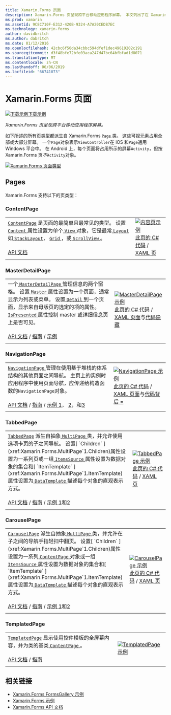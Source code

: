 ```yaml
---
title: Xamarin.Forms 页面
description: Xamarin.Forms 页呈现跨平台移动应用程序屏幕。 本文列出了在 Xamarin.Forms 中包含的页。
ms.prod: xamarin
ms.assetid: 9C8C710F-E312-420B-9324-A7A20CEDB7EC
ms.technology: xamarin-forms
author: davidbritch
ms.author: dabritch
ms.date: 01/12/2016
ms.openlocfilehash: 42cbc6f50da34cbbc594dfef1dec49619202c191
ms.sourcegitcommit: d3f48bfe72bfe03aca247d47bc64bfbfad1d8071
ms.translationtype: MT
ms.contentlocale: zh-CN
ms.lasthandoff: 06/06/2019
ms.locfileid: "66741073"
---
```

# <a name="xamarinforms-pages"></a>Xamarin.Forms 页面

[![下载示例](~/media/shared/download.png)下载示例](https://developer.xamarin.com/samples/FormsGallery/)

_Xamarin.Forms 页呈现跨平台移动应用程序屏幕。_

如下所述的所有页类型都派生自 Xamarin.Forms [ `Page` ](xref:Xamarin.Forms.Page)类。 这些可视元素占用全部或大部分屏幕。 一个`Page`对象表示`ViewController`在 iOS 和`Page`通用 Windows 平台中。 在 Android 上，每个页面将占用所示的屏幕`Activity`，但按 Xamarin.Forms 页*不*`Activity`对象。

[ ![](pages-images/pages-sml.png "Xamarin.Forms 页面类型")](pages-images/pages.png#lightbox "Xamarin.Forms 页面类型")

## <a name="pages"></a>Pages

Xamarin.Forms 支持以下的页类型：

<a name="contentPage" />

### <a name="contentpage"></a>ContentPage

|     |     |
| --- | --- |
| [`ContentPage`](xref:Xamarin.Forms.ContentPage) 是页面的最简单且最常见的类型。 设置[ `Content` ](xref:Xamarin.Forms.ContentPage.Content)属性设置为单个[ `View` ](views.md)对象，它是最常[ `Layout` ](layouts.md)如[ `StackLayout`](layouts.md#stackLayout)， [ `Grid` ](layouts.md#grid)，或[ `ScrollView` ](layouts.md#scrollView)。<br /><br />[API 文档](xref:Xamarin.Forms.ContentPage) | [![内容页示例](pages-images/ContentPage.png "ContentPage 示例")](pages-images/ContentPage-Large.png#lightbox "ContentPage 示例")<br />[此页的 C# 代码](https://github.com/xamarin/xamarin-forms-samples/blob/master/FormsGallery/FormsGallery/FormsGallery/CodeExamples/ContentPageDemoPage.cs) / [XAML 页](https://github.com/xamarin/xamarin-forms-samples/blob/master/FormsGallery/FormsGallery/FormsGallery/XamlExamples/ContentPageDemoPage.xaml) |
|     |     |

### <a name="masterdetailpage"></a>MasterDetailPage

|     |     |
| --- | --- |
| 一个[ `MasterDetailPage` ](xref:Xamarin.Forms.MasterDetailPage)管理信息的两个窗格。 设置[ `Master` ](xref:Xamarin.Forms.MasterDetailPage.Master)属性设置为一个页面，通常显示为列表或菜单。 设置[ `Detail` ](xref:Xamarin.Forms.MasterDetailPage.Detail)到一个页面，显示来自母版页的选定的项的属性。 [ `IsPresented` ](xref:Xamarin.Forms.MasterDetailPage.IsPresented)属性控制 master 或详细信息页上是否可见。<br /><br />[API 文档](xref:Xamarin.Forms.MasterDetailPage) / [指南](~/xamarin-forms/app-fundamentals/navigation/master-detail-page.md) / [示例](https://developer.xamarin.com/samples/xamarin-forms/Navigation/MasterDetailPage/) | [![MasterDetailPage 示例](pages-images/MasterDetailPage.png "MasterDetailPage 示例")](pages-images/MasterDetailPage-Large.png#lightbox "MasterDetailPage 示例")<br />[此页的 C# 代码](https://github.com/xamarin/xamarin-forms-samples/blob/master/FormsGallery/FormsGallery/FormsGallery/CodeExamples/MasterDetailPageDemoPage.cs) / [XAML 页面](https://github.com/xamarin/xamarin-forms-samples/blob/master/FormsGallery/FormsGallery/FormsGallery/XamlExamples/MasterDetailPageDemoPage.xaml)与[代码隐藏](https://github.com/xamarin/xamarin-forms-samples/blob/master/FormsGallery/FormsGallery/FormsGallery/XamlExamples/MasterDetailPageDemoPage.xaml.cs) |
|     |     |

### <a name="navigationpage"></a>NavigationPage

|     |     |
| --- | --- |
| [ `NavigationPage` ](xref:Xamarin.Forms.NavigationPage)管理在使用基于堆栈的体系结构的其他页面之间导航。 主页上的实例时应用程序中使用页面导航，应传递给构造函数的`NavigationPage`对象。<br /><br />[API 文档](xref:Xamarin.Forms.NavigationPage) / [指南](~/xamarin-forms/app-fundamentals/navigation/hierarchical.md) / [示例 1](https://developer.xamarin.com/samples/xamarin-forms/Navigation/Hierarchical/)， [2](https://developer.xamarin.com/samples/xamarin-forms/Navigation/PassingData/)，和[3](https://developer.xamarin.com/samples/xamarin-forms/Navigation/LoginFlow/)  | [![NavigationPage 示例](pages-images/NavigationPage.png "NavigationPage 示例")](pages-images/NavigationPage-Large.png#lightbox "NavigationPage 示例")<br />[此页的 C# 代码](https://github.com/xamarin/xamarin-forms-samples/blob/master/FormsGallery/FormsGallery/FormsGallery/CodeExamples/NavigationPageDemoPage.cs) / [XAML 页面](https://github.com/xamarin/xamarin-forms-samples/blob/master/FormsGallery/FormsGallery/FormsGallery/XamlExamples/NavigationPageDemoPage.xaml)与[代码背后 =](https://github.com/xamarin/xamarin-forms-samples/blob/master/FormsGallery/FormsGallery/FormsGallery/XamlExamples/NavigationPageDemoPage.xaml.cs) |
|     |     |

### <a name="tabbedpage"></a>TabbedPage

|     |     |
| --- | --- |
| [`TabbedPage`](xref:Xamarin.Forms.TabbedPage) 派生自抽象[ `MultiPage` ](xref:Xamarin.Forms.MultiPage`1)类，并允许使用选项卡页的子之间导航。 设置[ `Children` ](xref:Xamarin.Forms.MultiPage`1.Children)属性设置为一系列页或一组[ `ItemsSource` ](xref:Xamarin.Forms.MultiPage`1.ItemsSource)属性设置为数据对象的集合和[ `ItemTemplate` ](xref:Xamarin.Forms.MultiPage`1.ItemTemplate)属性设置为[ `DataTemplate` ](xref:Xamarin.Forms.DataTemplate)描述每个对象的直观表示方式。<br /><br />[API 文档](xref:Xamarin.Forms.TabbedPage) / [指南](~/xamarin-forms/app-fundamentals/navigation/tabbed-page.md) / [示例 1](https://developer.xamarin.com/samples/xamarin-forms/Navigation/TabbedPage/)和[2](https://developer.xamarin.com/samples/xamarin-forms/Navigation/TabbedPageWithNavigationPage) | [![TabbedPage 示例](pages-images/TabbedPage.png "TabbedPage 示例")](pages-images/TabbedPage-Large.png#lightbox "TabbedPage 示例")<br />[此页的 C# 代码](https://github.com/xamarin/xamarin-forms-samples/blob/master/FormsGallery/FormsGallery/FormsGallery/CodeExamples/TabbedPageDemoPage.cs) / [XAML 页](https://github.com/xamarin/xamarin-forms-samples/blob/master/FormsGallery/FormsGallery/FormsGallery/XamlExamples/TabbedPageDemoPage.xaml) |
|     |     |

### <a name="carouselpage"></a>CarouselPage

|     |     |
| --- | --- |
| [`CarouselPage`](xref:Xamarin.Forms.CarouselPage) 派生自抽象[ `MultiPage` ](xref:Xamarin.Forms.MultiPage`1)类，并允许在子之间的导航手指轻扫中翻页。 设置[ `Children` ](xref:Xamarin.Forms.MultiPage`1.Children)属性设置为一系列[ `ContentPage` ](#contentPage)对象或一组[ `ItemsSource` ](xref:Xamarin.Forms.MultiPage`1.ItemsSource)属性设置为数据对象的集合和[ `ItemTemplate` ](xref:Xamarin.Forms.MultiPage`1.ItemTemplate)属性设置为[ `DataTemplate` ](xref:Xamarin.Forms.DataTemplate)描述每个对象的直观表示方式。<br /><br />[API 文档](xref:Xamarin.Forms.CarouselPage) / [指南](~/xamarin-forms/app-fundamentals/navigation/carousel-page.md) / [示例 1](https://developer.xamarin.com/samples/xamarin-forms/Navigation/CarouselPage/)和[2](https://developer.xamarin.com/samples/xamarin-forms/Navigation/CarouselPageTemplate/) | [![CarouselPage 示例](pages-images/CarouselPage.png "CarouselPage 示例")](pages-images/CarouselPage-Large.png#lightbox "CarouselPage 示例")<br />[此页的 C# 代码](https://github.com/xamarin/xamarin-forms-samples/blob/master/FormsGallery/FormsGallery/FormsGallery/CodeExamples/CarouselPageDemoPage.cs) / [XAML 页](https://github.com/xamarin/xamarin-forms-samples/blob/master/FormsGallery/FormsGallery/FormsGallery/XamlExamples/CarouselPageDemoPage.xaml) |
|     |     |

### <a name="templatedpage"></a>TemplatedPage

|     |     |
| --- | --- |
| [`TemplatedPage`](xref:Xamarin.Forms.TemplatedPage) 显示使用控件模板的全屏幕内容，并为类的基类[ `ContentPage` ](#contentPage)。<br /><br />[API 文档](xref:Xamarin.Forms.TemplatedPage) / [指南](~/xamarin-forms/app-fundamentals/templates/control-templates/index.md) | [![TemplatedPage 示例](pages-images/TemplatedPage.png "TemplatedPage 示例")](pages-images/TemplatedPage.png "TemplatedPage 示例") |
|     |     |

## <a name="related-links"></a>相关链接

- [Xamarin.Forms FormsGallery 示例](https://developer.xamarin.com/samples/xamarin-forms/FormsGallery/)
- [Xamarin.Forms 示例](https://developer.xamarin.com/samples/xamarin-forms/all/)
- [Xamarin.Forms API 文档](https://docs.microsoft.com/dotnet/api/xamarin.forms?view=xamarin-forms)
